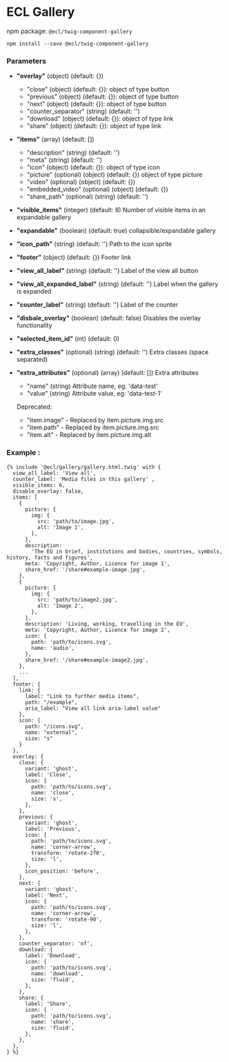 # ECL Gallery

npm package: `@ecl/twig-component-gallery`

```shell
npm install --save @ecl/twig-component-gallery
```

### Parameters

- **"overlay"** (object) (default: {})
  - "close" (object) (default: {}): object of type button
  - "previous" (object) (default: {}): object of type button
  - "next" (object) (default: {}): object of type button
  - "counter_separator" (string) (default: '')
  - "download" (object) (default: {}): object of type link
  - "share" (object) (default: {}): object of type link
- **"items"** (array) (default: [])
  - "description" (string) (default: '')
  - "meta" (string) (default: '')
  - "icon" (object) (default: {}): object of type icon
  - "picture" (optional) (object) (default: {}) object of type picture
  - "video" (optional) (object) (default: {})
  - "embedded_video" (optional) (object) (default: {})
  - "share_path" (optional) (string) (default: '')
- **"visible_items"** (integer) (default: 8) Number of visible items in an expandable gallery
- **"expandable"** (boolean) (default: true) collapsible/expandable gallery
- **"icon_path"** (string) (default: '') Path to the icon sprite
- **"footer"** (object) (default: {}) Footer link
- **"view_all_label"** (string) (default: '') Label of the view all button
- **"view_all_expanded_label"** (string) (default: '') Label when the gallery is expanded
- **"counter_label"** (string) (default: '') Label of the counter
- **"disbale_overlay"** (boolean) (default: false) Disables the overlay functionality
- **"selected_item_id"** (int) (default: 0)
- **"extra_classes"** (optional) (string) (default: '') Extra classes (space separated)
- **"extra_attributes"** (optional) (array) (default: []) Extra attributes

  - "name" (string) Attribute name, eg. 'data-test'
  - "value" (string) Attribute value, eg: 'data-test-1'

  Deprecated:

  - "item.image" - Replaced by item.picture.img.src
  - "item.path" - Replaced by item.picture.img.src
  - "item.alt" - Replaced by item.picture.img.alt

### Example :

<!-- prettier-ignore -->
```twig
{% include '@ecl/gallery/gallery.html.twig' with {  
  view_all_label: 'View all', 
  counter_label: 'Media files in this gallery' , 
  visible_items: 6,
  disable_overlay: false,
  items: [ 
    { 
      picture: {
        img: {
          src: 'path/to/image.jpg', 
          alt: 'Image 1',
        },
      }, 
      description: 
        'The EU in brief, institutions and bodies, countries, symbols, history, facts and figures', 
      meta: 'Copyright, Author, Licence for image 1', 
      share_href: '/share#example-image.jpg', 
    }, 
    { 
      picture: {
        img: {
          src: 'path/to/image2.jpg', 
          alt: 'Image 2',
        },
      }, 
      description: 'Living, working, travelling in the EU', 
      meta: 'Copyright, Author, Licence for image 2', 
      icon: { 
        path: 'path/to/icons.svg', 
        name: 'audio', 
      }, 
      share_href: '/share#example-image2.jpg', 
    }, 
    ... 
  ], 
  footer: { 
    link: { 
      label: "Link to further media items", 
      path: "/example", 
      aria_label: "View all link aria-label value" 
    }, 
    icon: { 
      path: "/icons.svg", 
      name: "external", 
      size: "s" 
    } 
  },
  overlay: { 
    close: { 
      variant: 'ghost', 
      label: 'Close', 
      icon: { 
        path: 'path/to/icons.svg', 
        name: 'close', 
        size: 's', 
      }, 
    }, 
    previous: { 
      variant: 'ghost', 
      label: 'Previous', 
      icon: { 
        path: 'path/to/icons.svg', 
        name: 'corner-arrow', 
        transform: 'rotate-270', 
        size: 'l', 
      }, 
      icon_position: 'before', 
    }, 
    next: { 
      variant: 'ghost', 
      label: 'Next', 
      icon: { 
        path: 'path/to/icons.svg', 
        name: 'corner-arrow', 
        transform: 'rotate-90', 
        size: 'l', 
      }, 
    }, 
    counter_separator: 'of', 
    download: { 
      label: 'Download', 
      icon: { 
        path: 'path/to/icons.svg', 
        name: 'download', 
        size: 'fluid', 
      }, 
    }, 
    share: { 
      label: 'Share', 
      icon: { 
        path: 'path/to/icons.svg', 
        name: 'share', 
        size: 'fluid', 
      }, 
    }, 
  }, 
} %}
```

